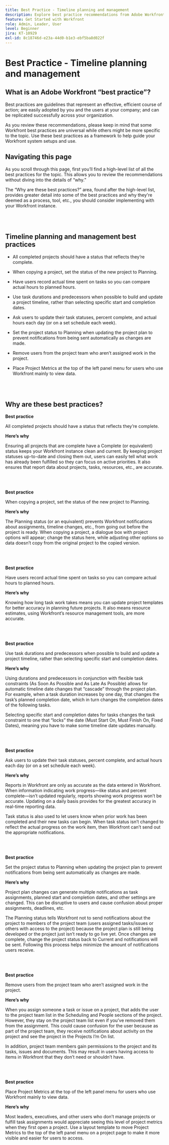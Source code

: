 ```yaml
---
title: Best Practice - Timeline planning and management
description: Explore best practice recommendations from Adobe Workfront experts about setting up, managing, and using project timelines in Workfront.
feature: Get Started with Workfront
role: Admin, Leader, User
level: Beginner
jira: KT-10929
exl-id: 8c18746d-e23a-44d0-b1e3-ebf5ba8d022f
---
```

# Best Practice - Timeline planning and management

## What is an Adobe Workfront “best practice”? 

Best practices are guidelines that represent an effective, efficient course of action; are easily adopted by you and the users at your company; and can be replicated successfully across your organization. 

As you review these recommendations, please keep in mind that some Workfront best practices are universal while others might be more specific to the topic. Use these best practices as a framework to help guide your Workfront system setups and use.

## Navigating this page 

As you scroll through this page, first you’ll find a high-level list of all the best practices for the topic. This allows you to review the recommendations without diving into the details of “why.” 

The “Why are these best practices?” area, found after the high-level list, provides greater detail into some of the best practices and why they're deemed as a process, tool, etc., you should consider implementing with your Workfront instance. 

</br>
</br>

## Timeline planning and management best practices 

* All completed projects should have a status that reflects they’re complete. 

* When copying a project, set the status of the new project to Planning. 

* Have users record actual time spent on tasks so you can compare actual hours to planned hours. 

* Use task durations and predecessors when possible to build and update a project timeline, rather than selecting specific start and completion dates. 

* Ask users to update their task statuses, percent complete, and actual hours each day (or on a set schedule each week). 

* Set the project status to Planning when updating the project plan to prevent notifications from being sent automatically as changes are made. 

* Remove users from the project team who aren’t assigned work in the project. 

* Place Project Metrics at the top of the left panel menu for users who use Workfront mainly to view data. 


</br>
</br>


## Why are these best practices? 

**Best practice**

All completed projects should have a status that reflects they’re complete. 

  
**Here’s why**

Ensuring all projects that are complete have a Complete (or equivalent) status keeps your Workfront instance clean and current. By keeping project statuses up-to-date and closing them out, users can easily tell what work has already been fulfilled so they can focus on active priorities. It also ensures that report data about projects, tasks, resources, etc., are accurate. 


</br>
</br>

**Best practice**

When copying a project, set the status of the new project to Planning. 

**Here’s why**

The Planning status (or an equivalent) prevents Workfront notifications about assignments, timeline changes, etc., from going out before the project is ready. When copying a project, a dialogue box with project options will appear; change the status here, while adjusting other options so data doesn’t copy from the original project to the copied version. 

</br>
</br>

**Best practice**

Have users record actual time spent on tasks so you can compare actual hours to planned hours. 


**Here’s why**

Knowing how long task work takes means you can update project templates for better accuracy in planning future projects. It also means resource estimates, using Workfront’s resource management tools, are more accurate. 

</br>
</br>

**Best practice**

Use task durations and predecessors when possible to build and update a project timeline, rather than selecting specific start and completion dates. 

**Here’s why**

Using durations and predecessors in conjunction with flexible task constraints (As Soon As Possible and As Late As Possible) allows for automatic timeline date changes that “cascade” through the project plan. For example, when a task duration increases by one day, that changes the task’s planned completion date, which in turn changes the completion dates of the following tasks. 

Selecting specific start and completion dates for tasks changes the task constraint to one that “locks” the date (Must Start On, Must Finish On, Fixed Dates), meaning you have to make some timeline date updates manually.

</br>
</br>


**Best practice**

Ask users to update their task statuses, percent complete, and actual hours each day (or on a set schedule each week). 

**Here’s why**

Reports in Workfront are only as accurate as the data entered in Workfront. When information indicating work progress—like status and percent complete—isn’t updated regularly, reports showing work progress won’t be accurate. Updating on a daily basis provides for the greatest accuracy in real-time reporting data. 


Task status is also used to let users know when prior work has been completed and their new tasks can begin. When task status isn’t changed to reflect the actual progress on the work item, then Workfront can’t send out the appropriate notifications. 

</br>
</br>

**Best practice**

Set the project status to Planning when updating the project plan to prevent notifications from being sent automatically as changes are made. 

**Here’s why**

Project plan changes can generate multiple notifications as task assignments, planned start and completion dates, and other settings are changed. This can be disruptive to users and cause confusion about proper assignments, deadlines, etc. 

The Planning status tells Workfront not to send notifications about the project to members of the project team (users assigned tasks/issues or others with access to the project) because the project plan is still being developed or the project just isn’t ready to go live yet. Once changes are complete, change the project status back to Current and notifications will be sent. Following this process helps minimize the amount of notifications users receive.

</br>
</br>

**Best practice**

Remove users from the project team who aren’t assigned work in the project. 


**Here’s why**

When you assign someone a task or issue on a project, that adds the user to the project team list in the Scheduling and People sections of the project. However, they stay on the project team list even if you’ve removed them from the assignment. This could cause confusion for the user because as part of the project team, they receive notifications about activity on the project and see the project in the Projects I’m On list. 


In addition, project team members gain permissions to the project and its tasks, issues and documents. This may result in users having access to items in Workfront that they don’t need or shouldn’t have. 

</br>
</br>

**Best practice**

Place Project Metrics at the top of the left panel menu for users who use Workfront mainly to view data. 

**Here’s why**

Most leaders, executives, and other users who don’t manage projects or fulfill task assignments would appreciate seeing this level of project metrics when they first open a project. Use a layout template to move Project Metrics to the top of the left panel menu on a project page to make it more visible and easier for users to access.
